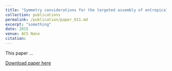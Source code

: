 ```yaml
---
title: "Symmetry considerations for the targeted assembly of entropically stabilized colloidal crystals via Voronoi particles"
collection: publications
permalink: /publication/paper_011.md
excerpt: "something"
date: 2015
venue: ACS Nano
citation:
---
```

This paper ...

[Download paper here](http://pfdamasceno.github.io/files/2015_Schultz.pdf)
